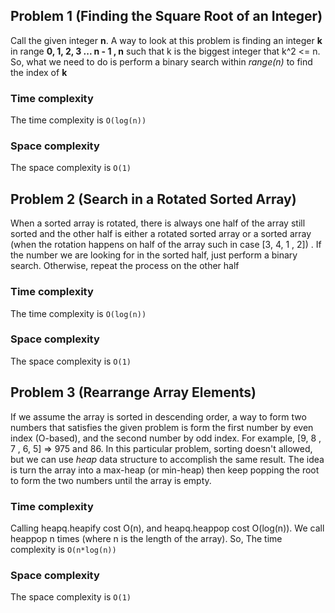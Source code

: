 ## Problem 1 (Finding the Square Root of an Integer)
Call the given integer **n**. A way to look at this problem is finding an integer **k** in range **0, 1, 2, 3 ... n - 1 , n** such that
k is the biggest integer that k^2 <= n. So, what we need to do is perform a binary search within *range(n)* to find the index of **k**

### Time complexity
The time complexity is `O(log(n))`

### Space complexity
The space complexity is `O(1)` 

## Problem 2 (Search in a Rotated Sorted Array)
When a sorted array is rotated, there is always one half of the array still sorted and the other half is either a rotated sorted array
or a sorted array (when the rotation happens on half of the array such in case [3, 4, 1 , 2]) . If the number we are looking for in the sorted 
half, just perform a binary search. Otherwise, repeat the process on the other half 

### Time complexity
The time complexity is `O(log(n))`

### Space complexity
The space complexity is `O(1)` 

## Problem 3 (Rearrange Array Elements)
If we assume the array is sorted in descending order, a way to form two numbers that satisfies the given problem is form the first 
number by even index (O-based), and the second number by odd index. For example, [9, 8 , 7 , 6, 5] => 975 and 86. In this 
particular problem, sorting doesn't allowed, but we can use *heap* data structure to accomplish the same result. The idea is 
turn the array into a max-heap (or min-heap) then keep popping the root to form the two numbers until the array is empty. 

### Time complexity
Calling heapq.heapify cost O(n), and heapq.heappop cost O(log(n)). We call heappop n times (where n is the length of the array).
So, The time complexity is `O(n*log(n))`

### Space complexity
The space complexity is `O(1)` 

